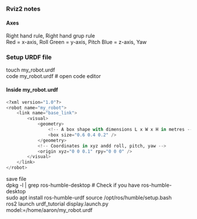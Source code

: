 ### **Rviz2 notes**
#### **Axes**  
Right hand rule, Right hand grup rule  
Red = x-axis, Roll
Green = y-axis, Pitch
Blue = z-axis, Yaw

### **Setup URDF file**
touch my_robot.urdf  
code my_robot.urdf  # open code editor  
#### **Inside my_robot.urdf**  
```python
<?xml version="1.0"?>
<robot name="my_robot">
    <link name="base_link">
        <visual>
            <geometry>
                <!-- A box shape with dimensions L x W x H in metres -->
                <box size="0.6 0.4 0.2" /> 
            </geometry>
            <!-- Coordinates in xyz andd roll, pitch, yaw -->
            <origin xyz="0 0 0.1" rpy="0 0 0" />
        </visual>
    </link>
</robot>    
```
save file  
dpkg -l | grep ros-humble-desktop # Check if you have ros-humble-desktop  
sudo apt install ros-humble-urdf
source /opt/ros/humble/setup.bash  
ros2 launch urdf_tutorial display.launch.py model:=/home/aaron/my_robot.urdf
